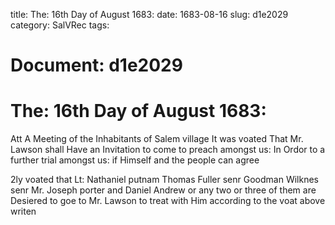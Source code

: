 title: The: 16th Day of August 1683:
date: 1683-08-16
slug: d1e2029
category: SalVRec
tags: 




# Document: d1e2029


# The: 16th Day of August 1683:

Att A Meeting of the Inhabitants of Salem village It was voated That Mr. Lawson shall Have an Invitation to come to preach amongst us: In Ordor to a further trial amongst us: if Himself and the people can agree

2ly voated that Lt: Nathaniel putnam Thomas Fuller senr Goodman Wilknes senr Mr. Joseph porter and Daniel Andrew or any two or three of them are Desiered to goe to Mr. Lawson to treat with Him according to the voat above writen
